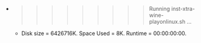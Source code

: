 * >>>>>>>>> Running inst-xtra-wine-playonlinux.sh ...
  * Disk size = 6426716K. Space Used = 8K. Runtime = 00:00:00:00.
